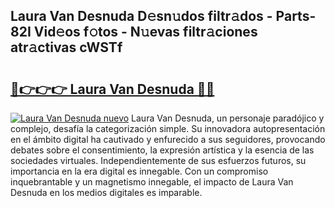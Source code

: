## Laura Van Desnuda D𝚎sn𝚞dos filtr𝚊dos - Parts-82I Vid𝚎os f𝚘tos - N𝚞evas filtr𝚊ciones atr𝚊ctivas cWSTf

# <h2><a href="http://mbavlui.tromn.icu/?c=Laura+Van+Desnuda">🔗👉👉👉 Laura Van Desnuda 🔗🔗</a></h2>

[![Laura Van Desnuda nuevo](https://i.imgur.com/pEAQMta.gif)](http://mbavlui.tromn.icu/?c=Laura+Van+Desnuda)
Laura Van Desnuda, un personaje paradójico y complejo, desafía la categorización simple. Su innovadora autopresentación en el ámbito digital ha cautivado y enfurecido a sus seguidores, provocando debates sobre el consentimiento, la expresión artística y la esencia de las sociedades virtuales. Independientemente de sus esfuerzos futuros, su importancia en la era digital es innegable. Con un compromiso inquebrantable y un magnetismo innegable, el impacto de Laura Van Desnuda en los medios digitales es imparable.
